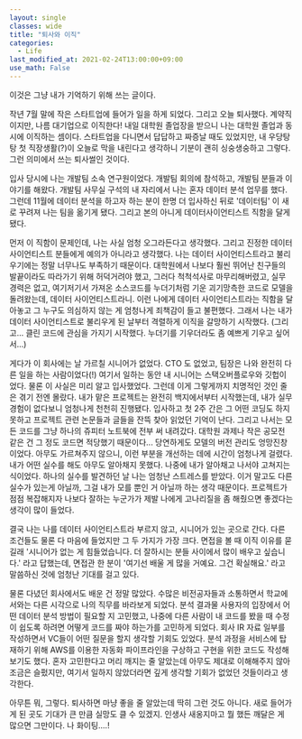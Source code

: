 ```yaml
---
layout: single
classes: wide
title: "퇴사와 이직"
categories:
  - Life
last_modified_at: 2021-02-24T13:00:00+09:00
use_math: False
---
```


이것은 그냥 내가 기억하기 위해 쓰는 글이다.

작년 7월 말에 작은 스타트업에 들어가 일을 하게 되었다. 그리고 오늘 퇴사했다. 계약직이지만, 나름 대기업으로 이직한다! 내일 대학원 졸업장을 받으니 나는 대학원 졸업과 동시에 이직하는 셈이다. 스타트업을 다니면서 답답하고 짜증날 때도 있었지만, 내 우당탕탕 첫 직장생활(?)이 오늘로 막을 내린다고 생각하니 기분이 괜히 싱숭생숭하고 그렇다. 그런 의미에서 쓰는 퇴사썰인 것이다.

입사 당시에 나는 개발팀 소속 연구원이었다. 개발팀 회의에 참석하고, 개발팀 분들과 이야기를 해왔다. 개발팀 사무실 구석의 내 자리에서 나는 혼자 데이터 분석 업무를 했다. 그런데 11월에 데이터 분석을 하고자 하는 분이 한명 더 입사하신 뒤로 '데이터팀' 이 새로 꾸려져 나는 팀을 옮기게 됐다. 그리고 본의 아니게 데이터사이언티스트 직함을 달게 됐다. 

먼저 이 직함이 문제인데, 나는 사실 엄청 오그라든다고 생각했다. 그리고 진정한 데이터 사이언티스트 분들에게 예의가 아니라고 생각했다. 나는 데이터 사이언티스트라고 불리우기에는 정말 너무나도 부족하기 때문이다. 대학원에서 나보다 훨씬 뛰어난 친구들의 발끝이라도 따라가기 위해 허덕거려야 했고, 그러다 척척석사로 마무리해버렸고, 실무 경력은 없고, 여기저기서 가져온 소스코드를 누더기처럼 기운 괴기망측한 코드로 모델을 돌려왔는데, 데이터 사이언티스트라니. 이런 나에게 데이터 사이언티스트라는 직함을 달아놓고 그 누구도 의심하지 않는 게 엄청나게 죄책감이 들고 불편했다. 그래서 나는 내가 데이터 사이언티스트로 불리우게 된 날부터 격렬하게 이직을 갈망하기 시작했다. (그리고... 클린 코드에 관심을 가지기 시작했다. 누더기를 기우더라도 좀 예쁘게 기우고 싶어서...)

게다가 이 회사에는 날 가르칠 시니어가 없었다. CTO 도 없었고, 팀장은 나와 완전히 다른 일을 하는 사람이었다(!) 여기서 일하는 동안 내 시니어는 스택오버플로우와 깃헙이었다. 물론 이 사실은 미리 알고 입사했었다. 그런데 이게 그렇게까지 치명적인 것인 줄은 겪기 전엔 몰랐다. 내가 맡은 프로젝트는 완전히 백지에서부터 시작했는데, 내가 실무 경험이 없다보니 엄청나게 천천히 진행됐다. 입사하고 첫 2주 간은 그 어떤 코딩도 하지 못하고 프로젝트 관련 논문들과 글들을 잔뜩 찾아 읽었던 기억이 난다. 그리고 나서는 모든 코드를 그냥 하나의 쥬피터 노트북에 전부 써 내려갔다. 대학원 과제나 작은 공모전 같은 건 그 정도 코드면 적당했기 때문이다... 당연하게도 모델의 버전 관리도 엉망진창이었다. 아무도 가르쳐주지 않으니, 이런 부분을 개선하는 데에 시간이 엄청나게 걸렸다. 내가 어떤 실수를 해도 아무도 알아채지 못했다. 나중에 내가 알아채고 나서야 고쳐지는 식이었다. 하나의 실수를 발견하던 날 나는 엄청난 스트레스를 받았다. 이거 말고도 다른 실수가 있는게 아닐까, 그걸 내가 모를 뿐인 거 아닐까 하는 생각 때문이다. 프로젝트가 점점 복잡해지자 나보다 잘하는 누군가가 제발 나에게 고나리질을 좀 해줬으면 좋겠다는 생각이 많이 들었다.

결국 나는 나를 데이터 사이언티스트라 부르지 않고, 시니어가 있는 곳으로 간다. 다른 조건들도 물론 다 마음에 들었지만 그 두 가지가 가장 크다. 면접을 볼 때 이직 이유를 묻길래 '시니어가 없는 게 힘들었습니다. 더 잘하시는 분들 사이에서 많이 배우고 싶습니다.' 라고 답했는데, 면접관 한 분이 '여기선 배울 게 많을 거예요. 그건 확실해요.' 라고 말씀하신 것에 엄청난 기대를 걸고 있다. 

물론 다녔던 회사에서도 배운 건 정말 많았다. 수많은 비전공자들과 소통하면서 학교에서와는 다른 시각으로 나의 직무를 바라보게 되었다. 분석 결과물 사용자의 입장에서 어떤 데이터 분석 방법이 필요할 지 고민했고, 나중에 다른 사람이 내 코드를 봤을 때 수정이 쉽도록 하려면 어떻게 코드를 짜야 하는가를 고민하게 되었다. 회사 IR 자료 일부를 작성하면서 VC들이 어떤 질문을 할지 생각할 기회도 있었다. 분석 과정을 서비스에 탑재하기 위해 AWS를 이용한 자동화 파이프라인을 구상하고 구현을 위한 코드도 작성해보기도 했다. 혼자 고민한다고 머리 깨지는 줄 알았는데 아무도 제대로 이해해주지 않아 조금은 슬펐지만, 여기서 일하지 않았더라면 깊게 생각할 기회가 없었던 것들이라고 생각한다.

아무튼 뭐, 그렇다. 퇴사하면 마냥 좋을 줄 알았는데 딱히 그런 것도 아니다. 새로 들어가게 된 곳도 기대가 큰 만큼 실망도 클 수 있겠지. 인생사 새옹지마고 뭘 했든 깨달은 게 많으면 그만이다. 나 화이팅....!


